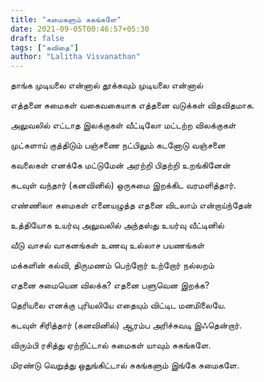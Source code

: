 ```yaml
---
title: "சுமைகளும் சுகங்களே"
date: 2021-09-05T00:46:57+05:30
draft: false
tags: ["கவிதை"]
author: "Lalitha Visvanathan"
---
```


தாங்க முடியலை என்னால்
தூக்கவும் முடியலை என்னால்

எத்தனை சுமைகள் வகைவகையாக
எத்தனை வடுக்கள் விதவிதமாக.

அலுவலில் எட்டாத இலக்குகள் 
வீட்டிலோ மட்டற்ற விலக்குகள் 

முட்களாய் குத்திடும் பஞ்சணை
நட்பிலும் கடனோடு வஞ்சனை

கவலைகள் எனக்கே மட்டுமேன் 
அரற்றி பிதற்றி உறங்கினேன்

கடவுள் வந்தார் (கனவினில்)
ஒருசுமை இறக்கிட வரமளித்தார்.

எண்ணிலா சுமைகள் எனையழுத்த
எதனை விடலாம் என்றாய்ந்தேன்

உத்தியோக உயர்வு அலுவலில்
அந்தஸ்து உயர்வு வீட்டினில்

வீடு வாசல் வாகனங்கள்
உணவு உல்லாச பயணங்கள்

மக்களின் கல்வி, திருமணம்
பெற்றோர் உற்றோர் நல்லறம்

எதனை சுமையென விலக்க?
எதனை பளுவென இறக்க?

தெரியலை எனக்கு புரியலியே
எதையும் விட்டிட மனமிலையே.

கடவுள் சிரித்தார் (கனவினில்) 
ஆரம்ப அரிச்சுவடி இஃதென்றார்.

விரும்பி ரசித்து ஏற்றிட்டால் 
சுமைகள் யாவும் சுகங்களே.

மிரண்டு வெறுத்து ஒதுங்கிட்டால்
சுகங்களும் இங்கே சுமைகளே.